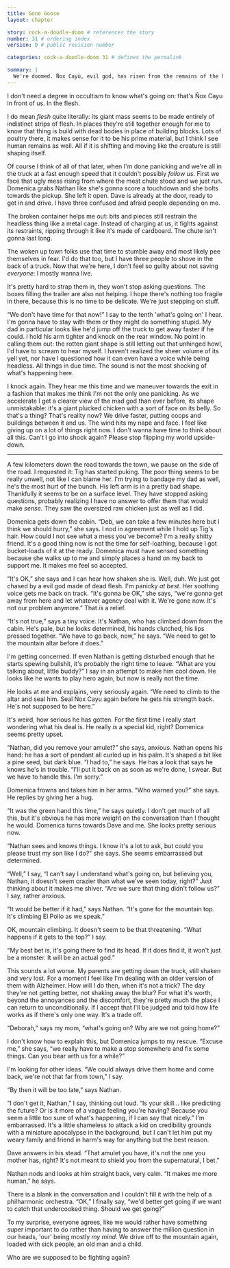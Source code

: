 ```yaml
---
title: Gone Goose
layout: chapter

story: cock-a-doodle-doom # references the story
number: 31 # ordering index
version: 0 # public revision number

categories: cock-a-doodle-doom 31 # defines the permalink

summary: |
  We're doomed. Ñox Cayù, evil god, has risen from the remains of the horrifying ritual. I just got Tig and my parents back!
---
```

I don't need a degree in occultism to know what's going on: that's Ñox Cayu in front of us. In the flesh.

I do mean *flesh* quite literally: its giant mass seems to be made entirely of indistinct strips of flesh. In places they're still together enough for me to know that thing is build with dead bodies in place of building blocks. Lots of poultry there, it makes sense for it to be his prime material, but I think I see human remains as well. All if it is shifting and moving like the creature is still shaping itself.

Of course I think of all of that later, when I'm done panicking and we're all in the truck at a fast enough speed that it couldn't possibly *follow us*. First we face that ugly mess rising from where the meat chute stood and we just run. Domenica grabs Nathan like she's gonna score a touchdown and she bolts towards the pickup. She left it open. Dave is already at the door, ready to get in and drive. I have three confused and afraid people depending on me.

The broken container helps me out: bits and pieces still restrain the headless thing like a metal cage. Instead of charging at us, it fights against its restraints, ripping through it like it's made of cardboard. The chute isn't gonna last long.

The woken up town folks use that time to stumble away and most likely pee themselves in fear. I'd do that too, but I have three people to shove in the back of a truck. Now that we're here, I don't feel so guilty about not saving *everyone*: I mostly wanna live.

It's pretty hard to strap them in, they won't stop asking questions. The boxes filling the trailer are also not helping. I hope there's nothing too fragile in  there, because this is no time to be delicate. We're just stepping on stuff.

“We don't have time for that now!” I say to the tenth 'what's going on' I hear. I'm gonna have to stay with them or they might do something stupid. My dad in particular looks like he'd jump off the truck to get away faster if he could. I hold his arm tighter and knock on the rear window. No point in calling them out: the rotten giant shape is still letting out that unhinged howl, I'd have to scream to hear myself. I haven't realized the sheer volume of its yell yet, nor have I questioned how it can even have a voice while being headless. All things in due time. The sound is not the most shocking of what's happening here.

I knock again. They hear me this time and we maneuver towards the exit in a fashion that makes me think I'm not the only one panicking. As we accelerate I get a clearer view of the mad god than ever before, its shape unmistakable: it's a giant plucked chicken with a sort of face on its belly. So that's a thing? That's reality now? We drive faster, putting coops and buildings between it and us. The wind hits my nape and face. I feel like giving up on a lot of things right now. I don't wanna have time to think about all this. Can't I go into shock again? Please stop flipping my world upside-down.

***

A few kilometers down the road towards the town, we pause on the side of the road. I requested it: Tig has started puking. The poor thing seems to be really unwell, not like I can blame her. I'm trying to bandage my dad as well, he's the most hurt of the bunch. His left arm is in a pretty bad shape. Thankfully it seems to be on a surface level. They have stopped asking questions, probably realizing I have no answer to offer them that would make *sense*. They saw the oversized raw chicken just as well as I did.

Domenica gets down the cabin. “Deb, we can take a few minutes here but I think we should hurry,” she says. I nod in agreement while I hold up Tig's hair. How could I not see what a mess you've become? I'm a really shitty friend. It's a good thing now is not the time for self-loathing, because I got bucket-loads of it at the ready. Domenica must have sensed something because she walks up to me and simply places a hand on my back to support me. It makes me feel so accepted.

“It's OK,” she says and I can hear how shaken she is. Well, duh. We just got chased by a evil god made of dead flesh. I'm panicky *at best*. Her soothing voice gets me back on track. “It's gonna be OK,” she says, “we're gonna get away from here and let whatever agency deal with it. We're gone now. It's not our problem anymore.” That *is* a relief.

“It's not true,” says a tiny voice. It's Nathan, who has climbed down from the cabin. He's pale, but he looks determined, his hands clutched, his lips pressed together. “We have to go back, now,” he says. “We need to get to the mountain altar before *it* does.”

I'm getting concerned. If even Nathan is getting disturbed enough that he starts spewing bullshit, it's probably the right time to leave. “What are you talking about, little buddy?” I say in an attempt to make him cool down. He looks like he wants to play hero again, but now is really not the time.

He looks at me and explains, very seriously again. “We need to climb to the altar and seal him. Seal Ñox Cayu again before he gets his strength back. He's not supposed to be here.”

It's weird, how serious he has gotten. For the first time I really start wondering what his deal is. He really *is* a special kid, right? Domenica seems pretty upset.

“Nathan, did you remove your amulet?” she says, anxious. Nathan opens his hand: he has a sort of pendant all curled up in his palm. It's shaped a bit like a pine seed, but dark blue. “I had to,” he says. He has a look that says he knows he's in trouble. “I'll put it back on as soon as we're done, I swear. But we have to handle this. I'm sorry.”

Domenica frowns and takes him in her arms. “Who warned you?” she says. He replies by giving her a hug.

“It was the green hand this time,” he says quietly. I don't get much of all this, but it's obvious he has more weight on the conversation than I thought he would. Domenica turns towards Dave and me. She looks pretty serious now.

“Nathan sees and knows things. I know it's a lot to ask, but could you please trust my son like I do?” she says. She seems embarrassed but determined.

“Well,” I say, “I can't say I understand what's going on, but believing you, Nathan, it doesn't seem crazier than what we've seen today, right?” Just thinking about it makes me shiver. “Are we sure that thing didn't follow us?” I say, rather anxious.

“It would be better if it had,” says Nathan. “It's gone for the mountain top. It's climbing El Pollo as we speak.”

OK, mountain climbing. It doesn't seem to be that threatening. “What happens if it gets to the top?” I say.

“My best bet is, it's going there to find its head. If it does find it, it won't just be a monster. It will be an actual god.”

This sounds a lot worse. My parents are getting down the truck, still shaken and very lost. For a moment I feel like I'm dealing with an older version of them with Alzheimer. How will I do then, when it's not a trick? The day they're not getting better, not shaking away the blur? For what it's worth, beyond the annoyances and the discomfort, they're pretty much the place I can return to unconditionally. If I accept that I'll be judged and told how life works as if there's only one way. It's a trade off.

“Deborah,” says my mom, “what's going on? Why are we not going home?”

I don't know how to explain this, but Domenica jumps to my rescue. “Excuse me,” she says, “we really have to make a stop somewhere and fix some things. Can you bear with us for a while?”

I'm looking for other ideas. “We could always drive them home and come back, we're not that far from town,” I say.

“By then it will be too late,” says Nathan.

“I don't get it, Nathan,” I say, thinking out loud. “Is your skill… like predicting the future? Or is it more of a vague feeling you're having? Because you seem a little too sure of what's happening, if I can say that nicely.” I'm embarrassed. It's a little shameless to attack a kid on credibility grounds with a miniature apocalypse in the background, but I can't let him put my weary family and friend in harm's way for anything but the best reason.

Dave answers in his stead. “That amulet you have, it's not the one you mother has, right? It's not meant to shield you from the supernatural, I bet.”

Nathan nods and looks at him straight back, very calm. “It makes me more human,” he says.

There is a blank in the conversation and I couldn't fill it with the help of a philharmonic orchestra. “OK,” I finally say, “we'd better get going if we want to catch that undercooked thing. Should we get going?”

To my surprise, everyone agrees, like we would rather have something super important to do rather than having to answer the million question in our heads, 'our' being mostly *my mind*. We drive off to the mountain again, loaded with sick people, an old man and a child.

Who are we supposed to be fighting again?
